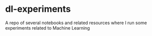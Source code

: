 # dl-experiments
A repo of several notebooks and related resources where I run some experiments related to Machine Learning
